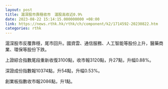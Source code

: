 ```yaml
---
layout: post
title: 滬深股市靠穩收市　滬股高收近0.9%
date: 2023-08-22 15:14:15.000000000 +08:00
link: https://news.rthk.hk/rthk/ch/component/k2/1714592-20230822.htm
categories: rthk
---
```


滬深股市反覆靠穩，尾市回升。國資雲、通信服務、人工智能等股份上升，醫藥商業、環保等股份下跌。

上證綜合指數尾段重新收復3100點，收市報3120點，升27點，升幅0.88%。

深證成份指數報10374點，升54點，升幅0.53%。

創業板指數收市報2086點，升1點。
